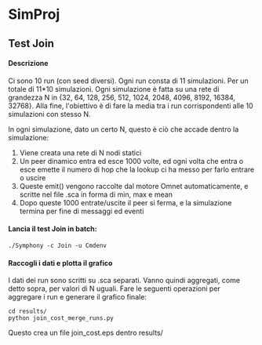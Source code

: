 SimProj
=======


## Test Join

#### Descrizione
Ci sono 10 run (con seed diversi).
Ogni run consta di 11 simulazioni. Per un totale di 11*10 simulazioni.
Ogni simulazione è fatta su una rete di grandezza N in {32, 64, 128, 256, 512, 1024, 2048, 4096, 8192, 16384, 32768}.
Alla fine, l'obiettivo è di fare la media tra i run corrispondenti alle 10 simulazioni con stesso N.

In ogni simulazione, dato un certo N, questo è ciò che accade dentro la simulazione:

1. Viene creata una rete di N nodi statici
2. Un peer dinamico entra ed esce 1000 volte, ed ogni volta che entra o esce emette il numero di hop che la lookup ci ha messo per farlo entrare o uscire
3. Queste emit() vengono raccolte dal motore Omnet automaticamente, e scritte nel file .sca in forma di min, max e mean
4. Dopo queste 1000 entrate/uscite il peer si ferma, e la simulazione termina per fine di messaggi ed eventi

#### Lancia il test Join in batch:

	./Symphony -c Join -u Cmdenv

#### Raccogli i dati e plotta il grafico
I dati dei run sono scritti su .sca separati. Vanno quindi aggregati, come detto sopra, per valori di N uguali. Fare le seguenti operazioni per aggregare i run e generare il grafico finale:

	cd results/
	python join_cost_merge_runs.py

Questo crea un file join_cost.eps dentro results/
